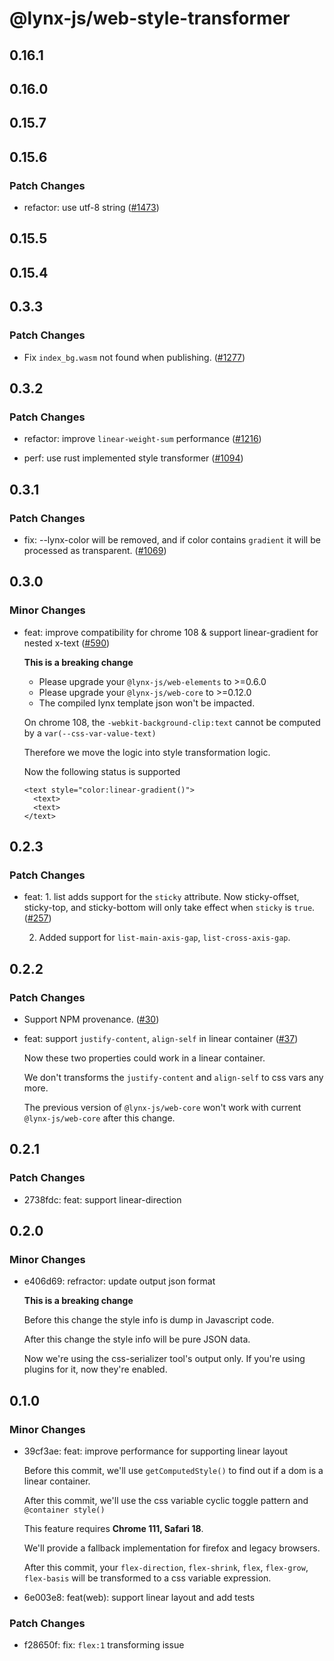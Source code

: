 # @lynx-js/web-style-transformer

## 0.16.1

## 0.16.0

## 0.15.7

## 0.15.6

### Patch Changes

- refactor: use utf-8 string ([#1473](https://github.com/lynx-family/lynx-stack/pull/1473))

## 0.15.5

## 0.15.4

## 0.3.3

### Patch Changes

- Fix `index_bg.wasm` not found when publishing. ([#1277](https://github.com/lynx-family/lynx-stack/pull/1277))

## 0.3.2

### Patch Changes

- refactor: improve `linear-weight-sum` performance ([#1216](https://github.com/lynx-family/lynx-stack/pull/1216))

- perf: use rust implemented style transformer ([#1094](https://github.com/lynx-family/lynx-stack/pull/1094))

## 0.3.1

### Patch Changes

- fix: --lynx-color will be removed, and if color contains `gradient` it will be processed as transparent. ([#1069](https://github.com/lynx-family/lynx-stack/pull/1069))

## 0.3.0

### Minor Changes

- feat: improve compatibility for chrome 108 & support linear-gradient for nested x-text ([#590](https://github.com/lynx-family/lynx-stack/pull/590))

  **This is a breaking change**

  - Please upgrade your `@lynx-js/web-elements` to >=0.6.0
  - Please upgrade your `@lynx-js/web-core` to >=0.12.0
  - The compiled lynx template json won't be impacted.

  On chrome 108, the `-webkit-background-clip:text` cannot be computed by a `var(--css-var-value-text)`

  Therefore we move the logic into style transformation logic.

  Now the following status is supported

  ```
  <text style="color:linear-gradient()">
    <text>
    <text>
  </text>
  ```

## 0.2.3

### Patch Changes

- feat: 1. list adds support for the `sticky` attribute. Now sticky-offset, sticky-top, and sticky-bottom will only take effect when `sticky` is `true`. ([#257](https://github.com/lynx-family/lynx-stack/pull/257))

  2. Added support for `list-main-axis-gap`, `list-cross-axis-gap`.

## 0.2.2

### Patch Changes

- Support NPM provenance. ([#30](https://github.com/lynx-family/lynx-stack/pull/30))

- feat: support `justify-content`, `align-self` in linear container ([#37](https://github.com/lynx-family/lynx-stack/pull/37))

  Now these two properties could work in a linear container.

  We don't transforms the `justify-content` and `align-self` to css vars any more.

  The previous version of `@lynx-js/web-core` won't work with current `@lynx-js/web-core` after this change.

## 0.2.1

### Patch Changes

- 2738fdc: feat: support linear-direction

## 0.2.0

### Minor Changes

- e406d69: refractor: update output json format

  **This is a breaking change**

  Before this change the style info is dump in Javascript code.

  After this change the style info will be pure JSON data.

  Now we're using the css-serializer tool's output only. If you're using plugins for it, now they're enabled.

## 0.1.0

### Minor Changes

- 39cf3ae: feat: improve performance for supporting linear layout

  Before this commit, we'll use `getComputedStyle()` to find out if a dom is a linear container.

  After this commit, we'll use the css variable cyclic toggle pattern and `@container style()`

  This feature requires **Chrome 111, Safari 18**.

  We'll provide a fallback implementation for firefox and legacy browsers.

  After this commit, your `flex-direction`, `flex-shrink`, `flex`, `flex-grow`, `flex-basis` will be transformed to a css variable expression.

- 6e003e8: feat(web): support linear layout and add tests

### Patch Changes

- f28650f: fix: `flex:1` transforming issue
